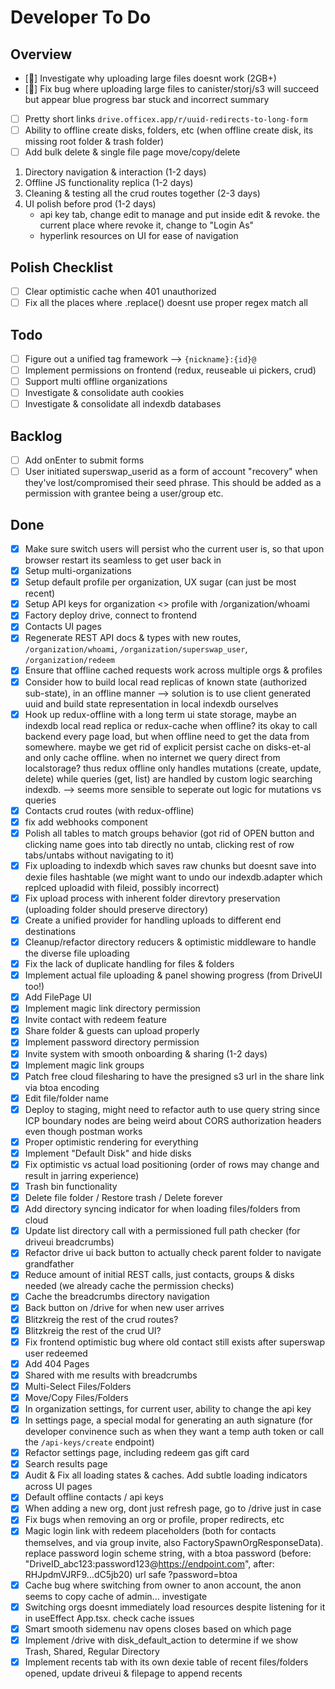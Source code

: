 # Developer To Do

## Overview

- [🔵] Investigate why uploading large files doesnt work (2GB+)
- [🔵] Fix bug where uploading large files to canister/storj/s3 will succeed but appear blue progress bar stuck and incorrect summary
- [ ] Pretty short links `drive.officex.app/r/uuid-redirects-to-long-form`
- [ ] Ability to offline create disks, folders, etc (when offline create disk, its missing root folder & trash folder)
- [ ] Add bulk delete & single file page move/copy/delete

1. Directory navigation & interaction (1-2 days)
1. Offline JS functionality replica (1-2 days)
1. Cleaning & testing all the crud routes together (2-3 days)
1. UI polish before prod (1-2 days)
   - api key tab, change edit to manage and put inside edit & revoke. the current place where revoke it, change to "Login As"
   - hyperlink resources on UI for ease of navigation

## Polish Checklist

- [ ] Clear optimistic cache when 401 unauthorized
- [ ] Fix all the places where .replace() doesnt use proper regex match all

## Todo

- [ ] Figure out a unified tag framework --> `{nickname}:{id}@`
- [ ] Implement permissions on frontend (redux, reuseable ui pickers, crud)
- [ ] Support multi offline organizations
- [ ] Investigate & consolidate auth cookies
- [ ] Investigate & consolidate all indexdb databases

## Backlog

- [ ] Add onEnter to submit forms
- [ ] User initiated superswap_userid as a form of account "recovery" when they've lost/compromised their seed phrase. This should be added as a permission with grantee being a user/group etc.

## Done

- [x] Make sure switch users will persist who the current user is, so that upon browser restart its seamless to get user back in
- [x] Setup multi-organizations
- [x] Setup default profile per organization, UX sugar (can just be most recent)
- [x] Setup API keys for organization <> profile with /organization/whoami
- [x] Factory deploy drive, connect to frontend
- [x] Contacts UI pages
- [x] Regenerate REST API docs & types with new routes, `/organization/whoami`, `/organization/superswap_user`, `/organization/redeem`
- [x] Ensure that offline cached requests work across multiple orgs & profiles
- [x] Consider how to build local read replicas of known state (authorized sub-state), in an offline manner --> solution is to use client generated uuid and build state representation in local indexdb ourselves
- [x] Hook up redux-offline with a long term ui state storage, maybe an indexdb local read replica or redux-cache when offline? its okay to call backend every page load, but when offline need to get the data from somewhere. maybe we get rid of explicit persist cache on disks-et-al and only cache offline. when no internet we query direct from localstorage? thus redux offline only handles mutations (create, update, delete) while queries (get, list) are handled by custom logic searching indexdb. --> seems more sensible to seperate out logic for mutations vs queries
- [x] Contacts crud routes (with redux-offline)
- [x] fix add webhooks component
- [x] Polish all tables to match groups behavior (got rid of OPEN button and clicking name goes into tab directly no untab, clicking rest of row tabs/untabs without navigating to it)
- [x] Fix uploading to indexdb which saves raw chunks but doesnt save into dexie files hashtable (we might want to undo our indexdb.adapter which replced uploadid with fileid, possibly incorrect)
- [x] Fix upload process with inherent folder direvtory preservation (uploading folder should preserve directory)
- [x] Create a unified provider for handling uploads to different end destinations
- [x] Cleanup/refactor directory reducers & optimistic middleware to handle the diverse file uploading
- [x] Fix the lack of duplicate handling for files & folders
- [x] Implement actual file uploading & panel showing progress (from DriveUI too!)
- [x] Add FilePage UI
- [x] Implement magic link directory permission
- [x] Invite contact with redeem feature
- [x] Share folder & guests can upload properly
- [x] Implement password directory permission
- [x] Invite system with smooth onboarding & sharing (1-2 days)
- [x] Implement magic link groups
- [x] Patch free cloud filesharing to have the presigned s3 url in the share link via btoa encoding
- [x] Edit file/folder name
- [x] Deploy to staging, might need to refactor auth to use query string since ICP boundary nodes are being weird about CORS authorization headers even though postman works
- [x] Proper optimistic rendering for everything
- [x] Implement "Default Disk" and hide disks
- [x] Fix optimistic vs actual load positioning (order of rows may change and result in jarring experience)
- [x] Trash bin functionality
- [x] Delete file folder / Restore trash / Delete forever
- [x] Add directory syncing indicator for when loading files/folders from cloud
- [x] Update list directory call with a permissioned full path checker (for driveui breadcrumbs)
- [x] Refactor drive ui back button to actually check parent folder to navigate grandfather
- [x] Reduce amount of initial REST calls, just contacts, groups & disks needed (we already cache the permission checks)
- [x] Cache the breadcrumbs directory navigation
- [x] Back button on /drive for when new user arrives
- [x] Blitzkreig the rest of the crud routes?
- [x] Blitzkreig the rest of the crud UI?
- [x] Fix frontend optimistic bug where old contact still exists after superswap user redeemed
- [x] Add 404 Pages
- [x] Shared with me results with breadcrumbs
- [x] Multi-Select Files/Folders
- [x] Move/Copy Files/Folders
- [x] In organization settings, for current user, ability to change the api key
- [x] In settings page, a special modal for generating an auth signature (for developer convinence such as when they want a temp auth token or call the `/api-keys/create` endpoint)
- [x] Refactor settings page, including redeem gas gift card
- [x] Search results page
- [x] Audit & Fix all loading states & caches. Add subtle loading indicators across UI pages
- [x] Default offline contacts / api keys
- [x] When adding a new org, dont just refresh page, go to /drive just in case
- [x] Fix bugs when removing an org or profile, proper redirects, etc
- [x] Magic login link with redeem placeholders (both for contacts themselves, and via group invite, also FactorySpawnOrgResponseData). replace password login scheme string, with a btoa password (before: "DriveID_abc123:password123@https://endpoint.com", after: RHJpdmVJRF9...dC5jb20) url safe ?password=btoa
- [x] Cache bug where switching from owner to anon account, the anon seems to copy cache of admin... investigate
- [x] Switching orgs doesnt immediately load resources despite listening for it in useEffect App.tsx. check cache issues
- [x] Smart smooth sidemenu nav opens closes based on which page
- [x] Implement /drive with disk_default_action to determine if we show Trash, Shared, Regular Directory
- [x] Implement recents tab with its own dexie table of recent files/folders opened, update driveui & filepage to append recents
